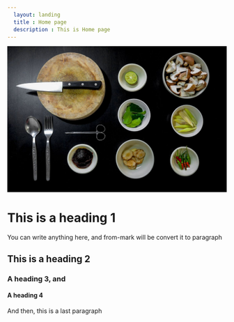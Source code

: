 ```yaml
---
  layout: landing
  title : Home page
  description : This is Home page
---
```


![Cooking](/static/cooking.jpg)

# This is a heading 1

You can write anything here, and from-mark will be convert it to paragraph

## This is a heading 2
### A heading 3, and
#### A heading 4

And then, this is a last paragraph
